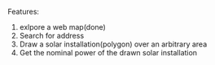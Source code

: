 Features:
1. exlpore a web map(done)
2. Search for address
3. Draw a solar installation(polygon) over an arbitrary area
4. Get the nominal power of the drawn solar installation


